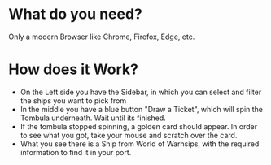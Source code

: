 # What do you need?
Only a modern Browser like Chrome, Firefox, Edge, etc.

# How does it Work?
- On the Left side you have the Sidebar, in which you can select and filter the ships you want to pick from
- In the middle you have a blue button "Draw a Ticket", which will spin the Tombula underneath. Wait until its finished.
- If the tombula stopped spinning, a golden card should appear. In order to see what you got, take your mouse and scratch over the card.
- What you see there is a Ship from World of Warhsips, with the required information to find it in your port.
